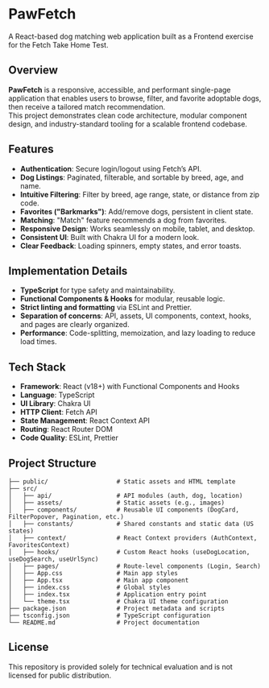 # PawFetch

A React-based dog matching web application built as a Frontend exercise for the Fetch Take Home Test.

## Overview

**PawFetch** is a responsive, accessible, and performant single-page application that enables users to browse, filter, and favorite adoptable dogs, then receive a tailored match recommendation.  
This project demonstrates clean code architecture, modular component design, and industry-standard tooling for a scalable frontend codebase.

## Features

- **Authentication**: Secure login/logout using Fetch’s API.
- **Dog Listings**: Paginated, filterable, and sortable by breed, age, and name.
- **Intuitive Filtering**: Filter by breed, age range, state, or distance from zip code.
- **Favorites ("Barkmarks")**: Add/remove dogs, persistent in client state.
- **Matching**: "Match" feature recommends a dog from favorites.
- **Responsive Design**: Works seamlessly on mobile, tablet, and desktop.
- **Consistent UI**: Built with Chakra UI for a modern look.
- **Clear Feedback**: Loading spinners, empty states, and error toasts.

## Implementation Details

- **TypeScript** for type safety and maintainability.
- **Functional Components & Hooks** for modular, reusable logic.
- **Strict linting and formatting** via ESLint and Prettier.
- **Separation of concerns**: API, assets, UI components, context, hooks, and pages are clearly organized.
- **Performance**: Code-splitting, memoization, and lazy loading to reduce load times.

## Tech Stack

- **Framework**: React (v18+) with Functional Components and Hooks
- **Language**: TypeScript
- **UI Library**: Chakra UI
- **HTTP Client**: Fetch API
- **State Management**: React Context API
- **Routing**: React Router DOM
- **Code Quality**: ESLint, Prettier

## Project Structure

```
├── public/                   # Static assets and HTML template
├── src/
│   ├── api/                  # API modules (auth, dog, location)
│   ├── assets/               # Static assets (e.g., images)
│   ├── components/           # Reusable UI components (DogCard, FilterPopover, Pagination, etc.)
│   ├── constants/            # Shared constants and static data (US states)
│   ├── context/              # React Context providers (AuthContext, FavoritesContext)
│   ├── hooks/                # Custom React hooks (useDogLocation, useDogSearch, useUrlSync)
│   ├── pages/                # Route-level components (Login, Search)
│   ├── App.css               # Main app styles
│   ├── App.tsx               # Main app component
│   ├── index.css             # Global styles
│   ├── index.tsx             # Application entry point
│   └── theme.tsx             # Chakra UI theme configuration
├── package.json              # Project metadata and scripts
├── tsconfig.json             # TypeScript configuration
└── README.md                 # Project documentation
```

## License

This repository is provided solely for technical evaluation and is not licensed for public distribution.